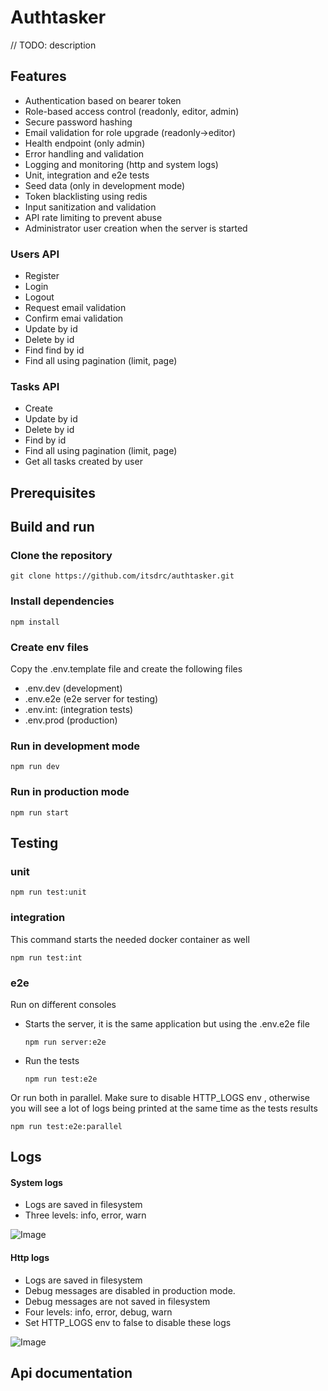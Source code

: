 # Authtasker

// TODO: description

## Features
- Authentication based on bearer token
- Role-based access control (readonly, editor, admin)
- Secure password hashing
- Email validation for role upgrade (readonly->editor)
- Health endpoint (only admin)
- Error handling and validation
- Logging and monitoring (http and system logs)
- Unit, integration and e2e tests
- Seed data (only in development mode)
- Token blacklisting using redis
- Input sanitization and validation
- API rate limiting to prevent abuse
- Administrator user creation when the server is started

### Users API
- Register 
- Login 
- Logout 
- Request email validation
- Confirm emai validation
- Update by id
- Delete by id
- Find find by id
- Find all using pagination (limit, page)

### Tasks API
- Create
- Update by id
- Delete by id
- Find by id
- Find all using pagination (limit, page)
- Get all tasks created by user

## Prerequisites

## Build and run

### Clone the repository
```
git clone https://github.com/itsdrc/authtasker.git
```
### Install dependencies
```
npm install
```
### Create env files
Copy the .env.template file and create the following files
- .env.dev (development)
- .env.e2e (e2e server for testing)
- .env.int: (integration tests)
- .env.prod (production)

### Run in development mode
```
npm run dev
```

### Run in production mode
```
npm run start
```

## Testing

### unit
```
npm run test:unit
```

###  integration
This command starts the needed docker container as well
```
npm run test:int
```

### e2e
Run on different consoles
- Starts the server, it is the same application but using the .env.e2e file
    ```
    npm run server:e2e 
    ```
- Run the tests
    ```
    npm run test:e2e 
    ```


Or run both in parallel. 
Make sure to disable HTTP_LOGS env , otherwise
you will see a lot of logs being printed at the same time as the tests results
```
npm run test:e2e:parallel
```
## Logs
#### System logs
- Logs are saved in filesystem
- Three levels: info, error, warn

![Image](https://github.com/user-attachments/assets/7766983d-b9bc-4791-8709-9e6de809ddd2)

#### Http logs
- Logs are saved in filesystem
- Debug messages are disabled in production mode.
- Debug messages are not saved in filesystem
- Four levels: info, error, debug, warn
- Set HTTP_LOGS env to false to disable these logs

![Image](https://github.com/user-attachments/assets/b928b138-0481-4884-b6a2-3a7c53daff86)

## Api documentation



